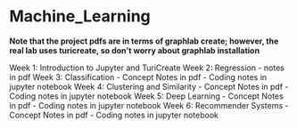 # Machine_Learning

**Note that the project pdfs are in terms of graphlab create; however, the real lab uses turicreate, so don't worry about graphlab installation**

Week 1: Introduction to Jupyter and TuriCreate
Week 2: Regression - notes in pdf
Week 3: Classification 
        - Concept Notes in pdf
        - Coding notes in jupyter notebook
Week 4: Clustering and Similarity
        - Concept Notes in pdf
        - Coding notes in jupyter notebook
Week 5: Deep Learning
        - Concept Notes in pdf
        - Coding notes in jupyter notebook
Week 6: Recommender Systems
        - Concept Notes in pdf
        - Coding notes in jupyter notebook
